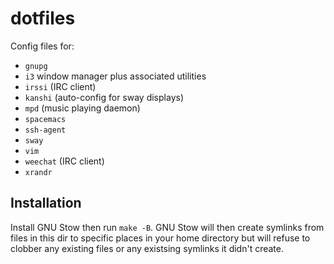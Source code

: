 # dotfiles

Config files for:

* `gnupg`
* `i3` window manager plus associated utilities
* `irssi` (IRC client)
* `kanshi` (auto-config for sway displays)
* `mpd` (music playing daemon)
* `spacemacs`
* `ssh-agent`
* `sway`
* `vim`
* `weechat` (IRC client)
* `xrandr`

## Installation

Install GNU Stow then run `make -B`. 
GNU Stow will then create symlinks from files in this dir to specific places in your home directory 
but will refuse to clobber any existing files or any existsing symlinks it didn't create.
